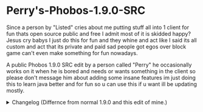 # Perry's-Phobos-1.9.0-SRC
Since a person by "Listed" cries about me putting stuff all into 1 client for fun thats open source public and free I admit most of it is skidded happy? Jesus cry babys I just do this for fun and they whine and act like I said its all custom and act that its private and paid sad people got egos over block game can't even make something for fun nowadays.

A public Phobos 1.9.0 SRC edit by a person called "Perry" he occasionally works on it when he is bored and needs or wants something in the client so please don't message him about adding some insane features im just doing this to learn java better and for fun so u can use this if u want ill be updating mostly.

<details>
  <summary>Changelog (Differnce from normal 1.9.0 and this edit of mine.)</summary> <br>
  All modules on modulemanager. <br>
  Godly Burrow (HUGE thanks to bush). <br>
  Quiver. <br>
  Animations. <br>
  Anchor. <br>
  Aspect. <br>
  Shaders. <br>
  CA Optimized. <br>
  Fixed TestNameTags. <br>
  General Code Improvement. <br>
  GUI Move works anywhere. <br>
  CA Offhandswing now works. <br>
  Made ReverseStep better so if u get stuck in the air all u gotta do is hit space or sneak and it stops. <br>
  Yport mode in speed. <br>
  Placebo settings removed. <br>
  Made Placebo settings non placebo. <br>
  Strength & Burrow Alert in notifcations. <br>
  ViewModel. <br>
  AutoCity. <br>
  And much more stuff thats all i think of off the top of my head. <br><br>
</details>
